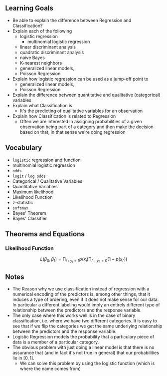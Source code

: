 ## Learning Goals
* Be able to explain the difference between Regression and Classification?
* Explain each of the following
    * logistic regression
        * multinomial logistic regression
    * linear discriminant analysis
    * quadratic discriminant analysis
    * naive Bayes
    * K-nearest neighbors
    * generalized linear models,
    * Poisson Regression
* Explain how logistic regression can be used as a jump-off point to
    * generalized linear models,
    * Poisson Regression
* Explain the difference between quantitative and qualitative (categorical) variables
* Explain what Classification is
    * It's the predicting of qualitative variables for an observation
* Explain how Classification is related to Regression
    * Often we are interested in assigning probabilities of a given observation being part of a category and then make the decision based on that, in that sense we're doing regression

## Vocabulary
* `logistic` regression and function
* multinomial logistic regression
* `odds`
* `logit` / `log odds`
* Categorical / Qualitative Variables
* Quantitative Variables
* Maximum likelihood
* Likelihood Function
* z-statistic
* `softmax`
* Bayes' Theorem
* Bayes' Classifier

## Theorems and Equations
### Likelihood Function
$$
L(\beta_0, \beta_1) = \prod_{i:y_i=1} p(x_i) \prod_{i':y_{i'}=0} (1 - p(x_{i'}))
$$

## Notes
* The Reason why we use classification instead of regression with a numerical encoding of the predictors is, among other things, that it induces a type of ordering, even if it does not make sense for our data. In particular a different labeling would imply an entirely different type of relationship between the predictors and the response variable.
* The only case where this works well is in the case of binary classification, i.e. where we have two different categories. It is easy to see that if we flip the categories we get the same underlying relationship between the predictors and the response variable.
* Logistic Regression models the probability that a particulary piece of data is a member of a particular category.
* The obvious problem with just doing a linear model is that there is no assurance that (and in fact it's not true in general) that our probabilities lie in $[0, 1]$.
    * We can solve this problem by using the logistic function (which is where the name comes from)
